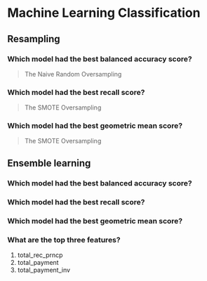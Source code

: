 # Machine Learning Classification

## Resampling

### Which model had the best balanced accuracy score?
> The Naive Random Oversampling
### Which model had the best recall score?
> The SMOTE Oversampling
### Which model had the best geometric mean score?
> The SMOTE Oversampling


## Ensemble learning

### Which model had the best balanced accuracy score?
>
### Which model had the best recall score?
>
### Which model had the best geometric mean score?
>
### What are the top three features?
 1. total_rec_prncp
 2. total_payment
 3. total_payment_inv
